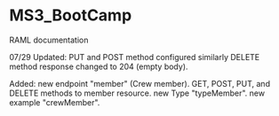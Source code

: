 # MS3_BootCamp
RAML documentation

07/29
Updated:
PUT and POST method configured similarly
DELETE method response changed to 204 (empty body).

Added:
new endpoint "member" (Crew member).
GET, POST, PUT, and DELETE methods to member resource.
new Type "typeMember".
new example "crewMember".
